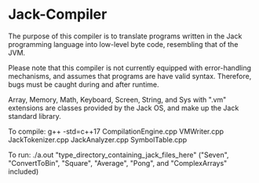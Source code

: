 # Jack-Compiler

The purpose of this compiler is to translate programs written in the Jack programming language
into low-level byte code, resembling that of the JVM.

Please note that this compiler is not currently equipped with error-handling mechanisms,
and assumes that programs are have valid syntax. Therefore, bugs must be caught during and after runtime.

Array, Memory, Math, Keyboard, Screen, String, and Sys with ".vm" extensions are classes
provided by the Jack OS, and make up the Jack standard library.
 
To compile:
g++ -std=c++17 CompilationEngine.cpp VMWriter.cpp JackTokenizer.cpp JackAnalyzer.cpp SymbolTable.cpp

To run:
./a.out "type_directory_containing_jack_files_here" ("Seven", "ConvertToBin", "Square", "Average", "Pong", and "ComplexArrays" included)
